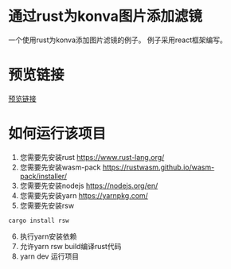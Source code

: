# 通过rust为konva图片添加滤镜
一个使用rust为konva添加图片滤镜的例子。
例子采用react框架编写。

# 预览链接
[预览链接](https://yirandidi.github.io/yr_rust_konva/)

# 如何运行该项目
1. 您需要先安装rust
https://www.rust-lang.org/
2. 您需要先安装wasm-pack
https://rustwasm.github.io/wasm-pack/installer/
3. 您需要先安装nodejs
https://nodejs.org/en/
4. 您需要先安装yarn
https://yarnpkg.com/
5. 您需要先安装rsw
````
cargo install rsw
````
6. 执行yarn安装依赖
7. 允许yarn rsw build编译rust代码
8. yarn dev 运行项目
